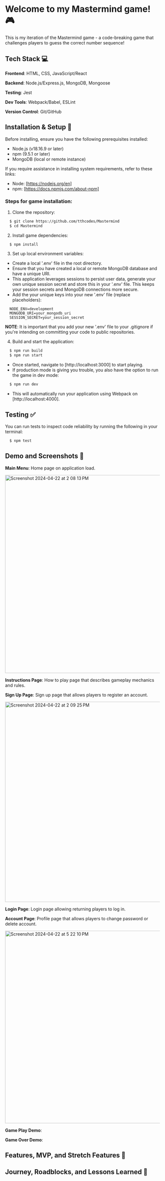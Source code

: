 # Welcome to my Mastermind game! 🎮
This is my iteration of the Mastermind game - a code-breaking game that challenges players to guess the correct number sequence!

## Tech Stack 💻
**Frontend**: HTML, CSS, JavaScript/React

**Backend**: Node.js/Express.js, MongoDB, Mongoose

**Testing**: Jest

**Dev Tools**: Webpack/Babel, ESLint

**Version Control**: Git/GitHub

## Installation & Setup 🔧

Before installing, ensure you have the following prerequisites installed:
- Node.js (v18.16.9 or later)
- npm (9.5.1 or later)
- MongoDB (local or remote instance)

If you require assistance in installing system requirements, refer to these links:
- Node: [https://nodejs.org/en]
- npm: [https://docs.npmjs.com/about-npm]

### Steps for game installation:
1. Clone the repository:
```bash
  $ git clone https://github.com/tthcodes/Mastermind
  $ cd Mastermind
```
2. Install game dependencies:
```bash
  $ npm install
```
3. Set up local environment variables:
  - Create a local '.env' file in the root directory.
  - Ensure that you have created a local or remote MongoDB database and have a unique URI.
  - This application leverages sessions to persist user data, generate your own unique session secret and store this in your '.env' file. This keeps your session secrets and MongoDB connections more secure.
  - Add the your unique keys into your new '.env' file (replace placeholders): 
  ```plaintext
    NODE_ENV=development
    MONGODB_URI=your_mongodb_uri
    SESSION_SECRET=your_session_secret
  ```
   **NOTE**: It is important that you add your new '.env' file to your .gitignore if you're intending on committing your code to public repositories. 

4. Build and start the application:
```bash
  $ npm run build
  $ npm run start
```
  - Once started, navigate to [http://localhost:3000] to start playing. 
  - If production mode is giving you trouble, you also have the option to run the game in dev mode:

```bash
  $ npm run dev
```
  - This will automatically run your application using Webpack on [http://localhost:4000]. 

## Testing ✅

You can run tests to inspect code reliability by running the following in your terminal:

```bash
  $ npm test
```

## Demo and Screenshots 📸

**Main Menu**: Home page on application load.

  <img width="642" alt="Screenshot 2024-04-22 at 2 08 13 PM" src="https://github.com/tthcodes/Mastermind/assets/115741651/ad8a6011-b2e8-4b9a-b431-331a61edacdb">

**Instructions Page**: How to play page that describes gameplay mechanics and rules.

**Sign Up Page**: Sign up page that allows players to register an account.

<img width="649" alt="Screenshot 2024-04-22 at 2 09 25 PM" src="https://github.com/tthcodes/Mastermind/assets/115741651/dd45e186-5613-4a96-888c-f6f06473a03a">

**Login Page**: Login page allowing returning players to log in.

**Account Page**: Profile page that allows players to change password or delete account.

<img width="624" alt="Screenshot 2024-04-22 at 5 22 10 PM" src="https://github.com/tthcodes/Mastermind/assets/115741651/5172f06e-ea0f-4953-b98f-53ed629256e9">


**Game Play Demo**: 

**Game Over Demo**:

## Features, MVP, and Stretch Features 🏁

## Journey, Roadblocks, and Lessons Learned 📆 
